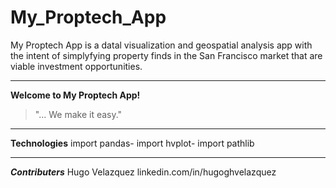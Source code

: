 # My_Proptech_App
My Proptech App is a datal visualization and geospatial analysis app with the intent of simplyfying property finds 
in the San Francisco market that are viable investment opportunities.

---
**Welcome to My Proptech App!**
>"... We make it easy."

---
**Technologies**
import pandas-
import hvplot-
import pathlib

---
***Contributers***
Hugo Velazquez
linkedin.com/in/hugoghvelazquez
